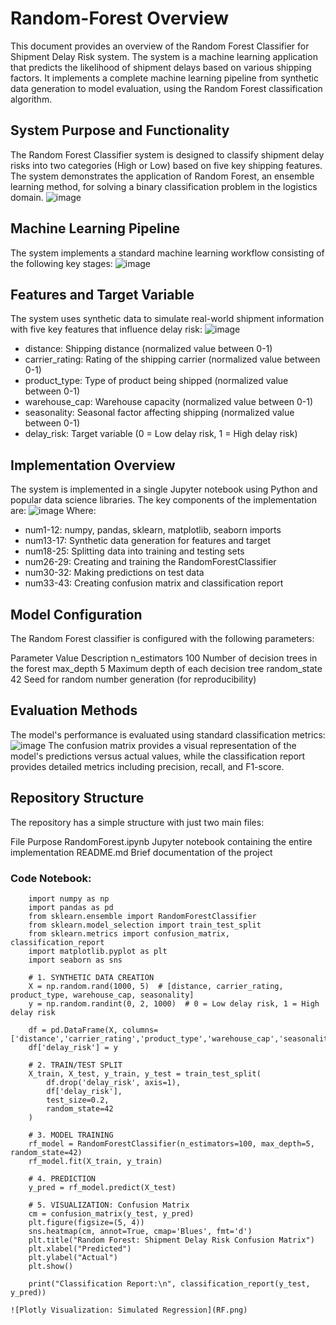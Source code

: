 # Random-Forest Overview
This document provides an overview of the Random Forest Classifier for Shipment Delay Risk system. The system is a machine learning application that predicts the likelihood of shipment delays based on various shipping factors. It implements a complete machine learning pipeline from synthetic data generation to model evaluation, using the Random Forest classification algorithm.

## System Purpose and Functionality
The Random Forest Classifier system is designed to classify shipment delay risks into two categories (High or Low) based on five key shipping features. The system demonstrates the application of Random Forest, an ensemble learning method, for solving a binary classification problem in the logistics domain.
![image](SPF.png) 

## Machine Learning Pipeline
The system implements a standard machine learning workflow consisting of the following key stages:
![image](MLP.png)

## Features and Target Variable
The system uses synthetic data to simulate real-world shipment information with five key features that influence delay risk:
![image](FTV.png)
- distance: Shipping distance (normalized value between 0-1)
- carrier_rating: Rating of the shipping carrier (normalized value between 0-1)
- product_type: Type of product being shipped (normalized value between 0-1)
- warehouse_cap: Warehouse capacity (normalized value between 0-1)
- seasonality: Seasonal factor affecting shipping (normalized value between 0-1)
- delay_risk: Target variable (0 = Low delay risk, 1 = High delay risk)

## Implementation Overview
The system is implemented in a single Jupyter notebook using Python and popular data science libraries. The key components of the implementation are:
![image](IO.png)
Where:
- num1-12: numpy, pandas, sklearn, matplotlib, seaborn imports
- num13-17: Synthetic data generation for features and target
- num18-25: Splitting data into training and testing sets
- num26-29: Creating and training the RandomForestClassifier
- num30-32: Making predictions on test data
- num33-43: Creating confusion matrix and classification report

## Model Configuration
The Random Forest classifier is configured with the following parameters:

Parameter	            Value	               Description
n_estimators	        100	                   Number of decision trees in the forest
max_depth	            5	                   Maximum depth of each decision tree
random_state	        42	                   Seed for random number generation (for reproducibility)

## Evaluation Methods
The model's performance is evaluated using standard classification metrics:
![image](EM.png)
The confusion matrix provides a visual representation of the model's predictions versus actual values, while the classification report provides detailed metrics including precision, recall, and F1-score.

## Repository Structure
The repository has a simple structure with just two main files:

File	                        Purpose
RandomForest.ipynb	            Jupyter notebook containing the entire implementation
README.md	                    Brief documentation of the project

### Code Notebook:


        import numpy as np
        import pandas as pd
        from sklearn.ensemble import RandomForestClassifier
        from sklearn.model_selection import train_test_split
        from sklearn.metrics import confusion_matrix, classification_report
        import matplotlib.pyplot as plt
        import seaborn as sns
        
        # 1. SYNTHETIC DATA CREATION
        X = np.random.rand(1000, 5)  # [distance, carrier_rating, product_type, warehouse_cap, seasonality]
        y = np.random.randint(0, 2, 1000)  # 0 = Low delay risk, 1 = High delay risk
        
        df = pd.DataFrame(X, columns=['distance','carrier_rating','product_type','warehouse_cap','seasonality'])
        df['delay_risk'] = y
        
        # 2. TRAIN/TEST SPLIT
        X_train, X_test, y_train, y_test = train_test_split(
            df.drop('delay_risk', axis=1),
            df['delay_risk'],
            test_size=0.2,
            random_state=42
        )
        
        # 3. MODEL TRAINING
        rf_model = RandomForestClassifier(n_estimators=100, max_depth=5, random_state=42)
        rf_model.fit(X_train, y_train)
        
        # 4. PREDICTION
        y_pred = rf_model.predict(X_test)
        
        # 5. VISUALIZATION: Confusion Matrix
        cm = confusion_matrix(y_test, y_pred)
        plt.figure(figsize=(5, 4))
        sns.heatmap(cm, annot=True, cmap='Blues', fmt='d')
        plt.title("Random Forest: Shipment Delay Risk Confusion Matrix")
        plt.xlabel("Predicted")
        plt.ylabel("Actual")
        plt.show()
        
        print("Classification Report:\n", classification_report(y_test, y_pred))
        
    ![Plotly Visualization: Simulated Regression](RF.png)

